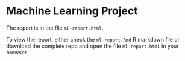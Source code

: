 # Machine Learning Project

The report is in the file `ml-report.html`.

To view the report, either check the `ml-report.Rmd` R markdown file or download the complete repo and open the file `ml-report.html` in your browser.
